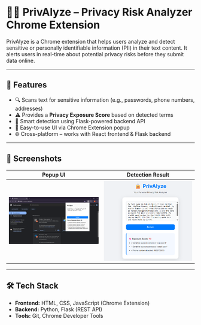 # 🕵️‍♀️ PrivAlyze – Privacy Risk Analyzer Chrome Extension

PrivAlyze is a Chrome extension that helps users analyze and detect sensitive or personally identifiable information (PII) in their text content. It alerts users in real-time about potential privacy risks before they submit data online.

---

## 🚀 Features

- 🔍 Scans text for sensitive information (e.g., passwords, phone numbers, addresses)
- ⚠️ Provides a **Privacy Exposure Score** based on detected terms
- 🧠 Smart detection using Flask-powered backend API
- 🧩 Easy-to-use UI via Chrome Extension popup
- 🌐 Cross-platform – works with React frontend & Flask backend

---

## 📸 Screenshots

| Popup UI | Detection Result |
|----------|------------------|
| ![Popup](screenshots/popup.png) | ![Results](screenshots/result.png) |

---

## 🛠️ Tech Stack

- **Frontend:** HTML, CSS, JavaScript (Chrome Extension)
- **Backend:** Python, Flask (REST API)
- **Tools:** Git, Chrome Developer Tools

